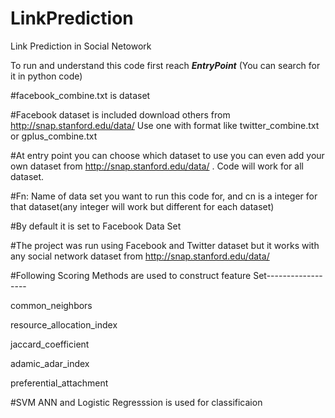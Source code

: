 # LinkPrediction
Link Prediction in Social Netowork

To run and understand this code  first reach ___EntryPoint___ (You can search for it in python code)

#facebook_combine.txt is dataset

#Facebook  dataset is included download others from http://snap.stanford.edu/data/ Use one with format like twitter_combine.txt or gplus_combine.txt

#At entry point you can choose which dataset to use you can even add your own dataset from http://snap.stanford.edu/data/ . Code will work for all dataset.

#Fn: Name of data set you want to run this code for, and cn is a integer for that dataset(any integer will work but different for each dataset)

#By default it is set to Facebook Data Set

#The project was run using Facebook and Twitter dataset but it works with any social network dataset from http://snap.stanford.edu/data/

#Following Scoring Methods are used to construct feature Set------------------


common_neighbors

resource_allocation_index

jaccard_coefficient

adamic_adar_index

preferential_attachment


#SVM ANN and Logistic Regresssion is used for classificaion
